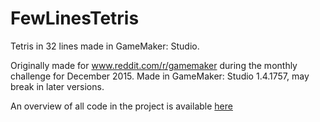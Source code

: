 # FewLinesTetris
Tetris in 32 lines made in GameMaker: Studio.

Originally made for www.reddit.com/r/gamemaker during the monthly challenge for December 2015.
Made in GameMaker: Studio 1.4.1757, may break in later versions.

An overview of all code in the project is available [here](/Simple%20Content%20Overview.md)
